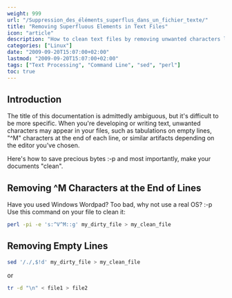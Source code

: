 ```yaml
---
weight: 999
url: "/Suppression_des_éléments_superflus_dans_un_fichier_texte/"
title: "Removing Superfluous Elements in Text Files"
icon: "article"
description: "How to clean text files by removing unwanted characters like ^M line endings and empty lines using various command-line tools."
categories: ["Linux"]
date: "2009-09-20T15:07:00+02:00"
lastmod: "2009-09-20T15:07:00+02:00"
tags: ["Text Processing", "Command Line", "sed", "perl"]
toc: true
---
```


## Introduction

The title of this documentation is admittedly ambiguous, but it's difficult to be more specific. When you're developing or writing text, unwanted characters may appear in your files, such as tabulations on empty lines, "^M" characters at the end of each line, or similar artifacts depending on the editor you've chosen.

Here's how to save precious bytes :-p and most importantly, make your documents "clean".

## Removing ^M Characters at the End of Lines

Have you used Windows Wordpad? Too bad, why not use a real OS? :-p Use this command on your file to clean it:

```bash
perl -pi -e 's:^V^M::g' my_dirty_file > my_clean_file
```

## Removing Empty Lines

```bash
sed '/./,$!d' my_dirty_file > my_clean_file
```

or

```bash
tr -d "\n" < file1 > file2
```